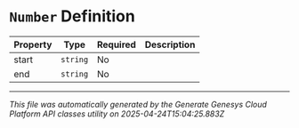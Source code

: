 # `Number` Definition

| Property | Type | Required | Description |
|----------|------|----------|-------------|
| start | `string` | No |  |
| end | `string` | No |  |

---

*This file was automatically generated by the Generate Genesys Cloud Platform API classes utility on 2025-04-24T15:04:25.883Z*